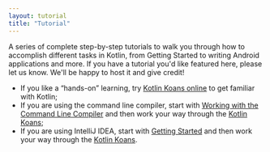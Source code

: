 ```yaml
---
layout: tutorial
title: "Tutorial"
---
```


A series of complete step-by-step tutorials to walk you through how to accomplish different tasks in Kotlin, from Getting Started to writing Android applications and more.
If you have a tutorial you'd like featured here, please let us know. We'll be happy to host it and give credit!

* If you like a “hands-on” learning, try [Kotlin Koans online](https://play.kotlinlang.org/koans) to get familiar with Kotlin;
* If you are using the command line compiler, start with [Working with the Command Line Compiler](command-line.html) and then work your way through the [Kotlin Koans](koans.html);
* If you are using IntelliJ IDEA, start with [Getting Started](getting-started.html) and then work your way through the [Kotlin Koans](koans.html).

